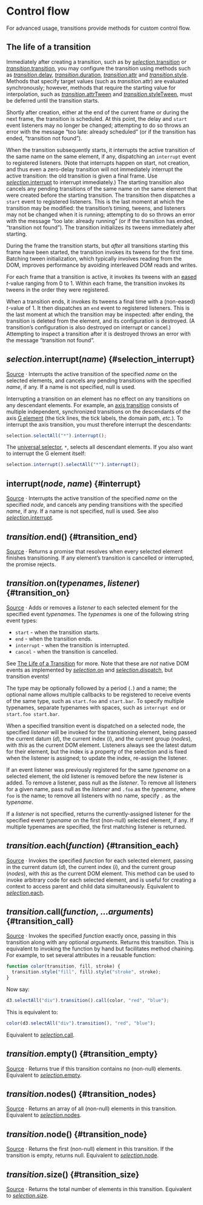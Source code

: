 # Control flow

For advanced usage, transitions provide methods for custom control flow.

## The life of a transition

Immediately after creating a transition, such as by [_selection_.transition](./selecting.md#selection_transition) or [_transition_.transition](./selecting.md#transition_transition), you may configure the transition using methods such as [_transition_.delay](./timing.md#transition_delay), [_transition_.duration](./timing.md#transition_duration), [_transition_.attr](./modifying.md#transition_attr) and [_transition_.style](./modifying.md#transition_style). Methods that specify target values (such as _transition_.attr) are evaluated synchronously; however, methods that require the starting value for interpolation, such as [_transition_.attrTween](./modifying.md#transition_attrTween) and [_transition_.styleTween](./modifying.md#transition_styleTween), must be deferred until the transition starts.

Shortly after creation, either at the end of the current frame or during the next frame, the transition is scheduled. At this point, the delay and `start` event listeners may no longer be changed; attempting to do so throws an error with the message “too late: already scheduled” (or if the transition has ended, “transition not found”).

When the transition subsequently starts, it interrupts the active transition of the same name on the same element, if any, dispatching an `interrupt` event to registered listeners. (Note that interrupts happen on start, not creation, and thus even a zero-delay transition will not immediately interrupt the active transition: the old transition is given a final frame. Use [_selection_.interrupt](#selection_interrupt) to interrupt immediately.) The starting transition also cancels any pending transitions of the same name on the same element that were created before the starting transition. The transition then dispatches a `start` event to registered listeners. This is the last moment at which the transition may be modified: the transition’s timing, tweens, and listeners may not be changed when it is running; attempting to do so throws an error with the message “too late: already running” (or if the transition has ended, “transition not found”). The transition initializes its tweens immediately after starting.

During the frame the transition starts, but _after_ all transitions starting this frame have been started, the transition invokes its tweens for the first time. Batching tween initialization, which typically involves reading from the DOM, improves performance by avoiding interleaved DOM reads and writes.

For each frame that a transition is active, it invokes its tweens with an [eased](./timing.md#transition_ease) _t_-value ranging from 0 to 1. Within each frame, the transition invokes its tweens in the order they were registered.

When a transition ends, it invokes its tweens a final time with a (non-eased) _t_-value of 1. It then dispatches an `end` event to registered listeners. This is the last moment at which the transition may be inspected: after ending, the transition is deleted from the element, and its configuration is destroyed. (A transition’s configuration is also destroyed on interrupt or cancel.) Attempting to inspect a transition after it is destroyed throws an error with the message “transition not found”.

## _selection_.interrupt(_name_) {#selection_interrupt}

[Source](https://github.com/d3/d3-transition/blob/main/src/selection/interrupt.js) · Interrupts the active transition of the specified _name_ on the selected elements, and cancels any pending transitions with the specified _name_, if any. If a name is not specified, null is used.

Interrupting a transition on an element has no effect on any transitions on any descendant elements. For example, an [axis transition](../d3-axis.md) consists of multiple independent, synchronized transitions on the descendants of the axis [G element](https://www.w3.org/TR/SVG/struct.html#Groups) (the tick lines, the tick labels, the domain path, _etc._). To interrupt the axis transition, you must therefore interrupt the descendants:

```js
selection.selectAll("*").interrupt();
```

The [universal selector](https://developer.mozilla.org/en-US/docs/Web/CSS/Universal_selectors), `*`, selects all descendant elements. If you also want to interrupt the G element itself:

```js
selection.interrupt().selectAll("*").interrupt();
```

## interrupt(_node_, _name_) {#interrupt}

[Source](https://github.com/d3/d3-transition/blob/main/src/interrupt.js) · Interrupts the active transition of the specified _name_ on the specified _node_, and cancels any pending transitions with the specified _name_, if any. If a name is not specified, null is used. See also [_selection_.interrupt](#selection_interrupt).

## _transition_.end() {#transition_end}

[Source](https://github.com/d3/d3-transition/blob/main/src/transition/end.js) · Returns a promise that resolves when every selected element finishes transitioning. If any element’s transition is cancelled or interrupted, the promise rejects.

## _transition_.on(_typenames_, _listener_) {#transition_on}

[Source](https://github.com/d3/d3-transition/blob/main/src/transition/on.js) · Adds or removes a _listener_ to each selected element for the specified event _typenames_. The _typenames_ is one of the following string event types:

- `start` - when the transition starts.
- `end` - when the transition ends.
- `interrupt` - when the transition is interrupted.
- `cancel` - when the transition is cancelled.

See [The Life of a Transition](#the-life-of-a-transition) for more. Note that these are _not_ native DOM events as implemented by [_selection_.on](../d3-selection/events.md#selection_on) and [_selection_.dispatch](../d3-selection/events.md#selection_dispatch), but transition events!

The type may be optionally followed by a period (`.`) and a name; the optional name allows multiple callbacks to be registered to receive events of the same type, such as `start.foo` and `start.bar`. To specify multiple typenames, separate typenames with spaces, such as `interrupt end` or `start.foo start.bar`.

When a specified transition event is dispatched on a selected node, the specified _listener_ will be invoked for the transitioning element, being passed the current datum (_d_), the current index (_i_), and the current group (_nodes_), with _this_ as the current DOM element. Listeners always see the latest datum for their element, but the index is a property of the selection and is fixed when the listener is assigned; to update the index, re-assign the listener.

If an event listener was previously registered for the same _typename_ on a selected element, the old listener is removed before the new listener is added. To remove a listener, pass null as the _listener_. To remove all listeners for a given name, pass null as the _listener_ and `.foo` as the _typename_, where `foo` is the name; to remove all listeners with no name, specify `.` as the _typename_.

If a _listener_ is not specified, returns the currently-assigned listener for the specified event _typename_ on the first (non-null) selected element, if any. If multiple typenames are specified, the first matching listener is returned.

## _transition_.each(_function_) {#transition_each}

[Source](https://github.com/d3/d3-selection/blob/main/src/selection/each.js) · Invokes the specified _function_ for each selected element, passing in the current datum (_d_), the current index (_i_), and the current group (_nodes_), with _this_ as the current DOM element. This method can be used to invoke arbitrary code for each selected element, and is useful for creating a context to access parent and child data simultaneously. Equivalent to [_selection_.each](../d3-selection/control-flow.md#selection_each).

## _transition_.call(_function_, ..._arguments_) {#transition_call}

[Source](https://github.com/d3/d3-selection/blob/main/src/selection/call.js) · Invokes the specified _function_ exactly once, passing in this transition along with any optional _arguments_. Returns this transition. This is equivalent to invoking the function by hand but facilitates method chaining. For example, to set several attributes in a reusable function:

```js
function color(transition, fill, stroke) {
  transition.style("fill", fill).style("stroke", stroke);
}
```

Now say:

```js
d3.selectAll("div").transition().call(color, "red", "blue");
```

This is equivalent to:

```js
color(d3.selectAll("div").transition(), "red", "blue");
```

Equivalent to [_selection_.call](../d3-selection/control-flow.md#selection_call).

## _transition_.empty() {#transition_empty}

[Source](https://github.com/d3/d3-selection/blob/main/src/selection/empty.js) · Returns true if this transition contains no (non-null) elements. Equivalent to [_selection_.empty](../d3-selection/control-flow.md#selection_empty).

## _transition_.nodes() {#transition_nodes}

[Source](https://github.com/d3/d3-selection/blob/main/src/selection/nodes.js) · Returns an array of all (non-null) elements in this transition. Equivalent to [_selection_.nodes](../d3-selection/control-flow.md#selection_nodes).

## _transition_.node() {#transition_node}

[Source](https://github.com/d3/d3-selection/blob/main/src/selection/node.js) · Returns the first (non-null) element in this transition. If the transition is empty, returns null. Equivalent to [_selection_.node](../d3-selection/control-flow.md#selection_node).

## _transition_.size() {#transition_size}

[Source](https://github.com/d3/d3-selection/blob/main/src/selection/size.js) · Returns the total number of elements in this transition. Equivalent to [_selection_.size](../d3-selection/control-flow.md#selection_size).
